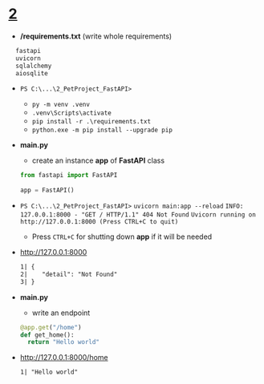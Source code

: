 # [2](https://www.youtube.com/watch?v=gBfkX9H3szQ&list=PLeLN0qH0-mCVQKZ8-W1LhxDcVlWtTALCS&index=2&t=167s&pp=iAQB)

* __/requirements.txt__ (write whole requirements)

```txt
  fastapi
  uvicorn
  sqlalchemy
  aiosqlite
```

* `PS C:\...\2_PetProject_FastAPI>`
  * `py -m venv .venv`
  * `.venv\Scripts\activate`
  * `pip install -r .\requirements.txt`
  * `python.exe -m pip install --upgrade pip`
* __main.py__
  * create an instance __app__ of __FastAPI__ class

  ```py
  from fastapi import FastAPI
    
  app = FastAPI()
  ```

* `PS C:\...\2_PetProject_FastAPI>` `uvicorn main:app --reload`
  `INFO: 127.0.0.1:8000 - "GET / HTTP/1.1" 404 Not Found`
  `Uvicorn running on http://127.0.0.1:8000 (Press CTRL+C to quit)`
  * Press `CTRL+C` for shutting down __app__ if it will be needed
* <http://127.0.0.1:8000>

  ```txt
  1| {
  2|    "detail": "Not Found"
  3| }
  ```

* __main.py__
  * write an endpoint

  ```py
  @app.get("/home")
  def get_home():
    return "Hello world"
  ```

* <http://127.0.0.1:8000/home>

  ```txt
  1| "Hello world"
  ```
